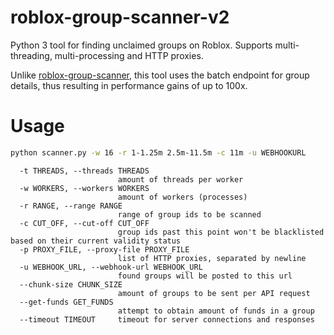 # roblox-group-scanner-v2
Python 3 tool for finding unclaimed groups on Roblox. Supports multi-threading, multi-processing and HTTP proxies.

Unlike [roblox-group-scanner](https://github.com/h0nde/roblox-group-scanner), this tool uses the batch endpoint for group details, thus resulting in performance gains of up to 100x.

# Usage
```bash
python scanner.py -w 16 -r 1-1.25m 2.5m-11.5m -c 11m -u WEBHOOKURL
```

```
  -t THREADS, --threads THREADS
                        amount of threads per worker
  -w WORKERS, --workers WORKERS
                        amount of workers (processes)
  -r RANGE, --range RANGE
                        range of group ids to be scanned
  -c CUT_OFF, --cut-off CUT_OFF
                        group ids past this point won't be blacklisted based on their current validity status
  -p PROXY_FILE, --proxy-file PROXY_FILE
                        list of HTTP proxies, separated by newline
  -u WEBHOOK_URL, --webhook-url WEBHOOK_URL
                        found groups will be posted to this url
  --chunk-size CHUNK_SIZE
                        amount of groups to be sent per API request
  --get-funds GET_FUNDS
                        attempt to obtain amount of funds in a group
  --timeout TIMEOUT     timeout for server connections and responses
```

